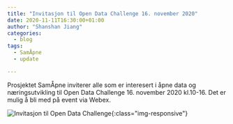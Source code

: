 ```yaml
---
title: "Invitasjon til Open Data Challenge 16. november 2020"
date: 2020-11-11T16:30:00+01:00
author: "Shanshan Jiang"
categories:
  - blog
tags:
  - SamÅpne
  - update

---
```


Prosjektet SamÅpne inviterer alle som er interesert i åpne data og næringsutvikling til Open Data Challenge 16. november 2020 kl.10-16. Det er mulig å bli med på event via Webex.

![Invitasjon til Open Data Challenge](/assets/images/OpenDataChallenge2020.jpg){:class="img-responsive"}
